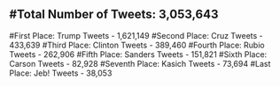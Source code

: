 #Total Number of Tweets: 3,053,643 
---
#First Place: Trump Tweets - 1,621,149
#Second Place: Cruz Tweets - 433,639
#Third Place: Clinton Tweets - 389,460
#Fourth Place: Rubio Tweets - 262,906
#Fifth Place: Sanders Tweets - 151,821
#Sixth Place: Carson Tweets - 82,928
#Seventh Place: Kasich Tweets - 73,694
#Last Place: Jeb! Tweets - 38,053
